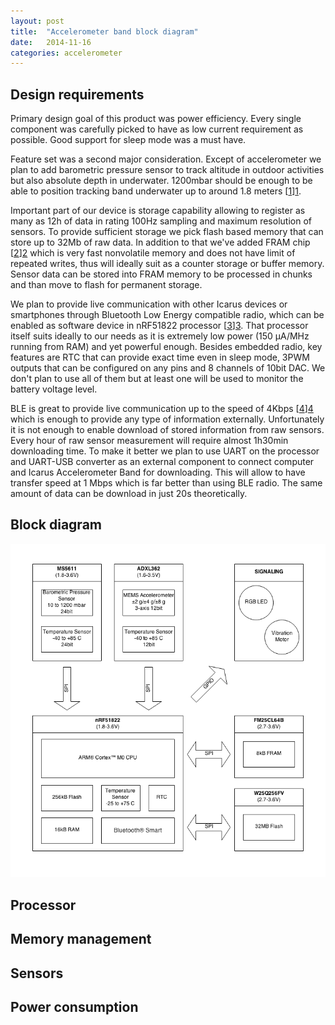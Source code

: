 ```yaml
---
layout: post
title:  "Accelerometer band block diagram"
date:   2014-11-16
categories: accelerometer
---
```

## Design requirements

Primary design goal of this product was power efficiency. Every single component was carefully picked to have as low
current requirement as possible. Good support for sleep mode was a must have. 

Feature set was a second major consideration.
Except of accelerometer we plan to add barometric pressure sensor to track altitude in outdoor activities but also
absolute depth in underwater. 1200mbar should be enough to be able to position tracking band underwater up to around 
 1.8 meters [[1]][1].

Important part of our device is storage capability allowing to register as many as 12h of data in rating 100Hz 
sampling and maximum resolution of sensors. 
To provide sufficient storage we pick flash based memory that can store up to 32Mb of raw data. 
In addition to that we've added FRAM chip [[2]][2] which is very fast nonvolatile memory and does not have 
limit of repeated writes, thus will ideally suit as a counter storage or buffer memory. Sensor data can be stored into 
FRAM memory to be processed in chunks and than move to flash for permanent storage.  

We plan to provide live communication with other Icarus devices or smartphones through Bluetooth Low Energy compatible radio,
which can be enabled as software device in nRF51822 processor [[3]][3]. That processor itself suits ideally to our needs as it
is extremely low power (150 μA/MHz running from RAM) and yet powerful enough. Besides embedded radio, key features are
RTC that can provide exact time even in sleep mode, 3PWM outputs that can be configured on any pins and 8 channels 
of 10bit DAC. We don't plan to use all of them but at least one will be used to monitor the battery voltage level.
  
BLE is great to provide live communication up to the speed of 4Kbps [[4]][4] which is enough to provide any type of 
information externally. Unfortunately it is not enough to enable download of stored information from raw sensors. 
Every hour of raw sensor measurement will require almost 1h30min downloading time. 
To make it better we plan to use UART on the processor and UART-USB converter as an external component to connect 
computer and Icarus Accelerometer Band for downloading. This will allow to have transfer speed at 1 Mbps which 
is far better than using BLE radio. The same amount of data can be download in just 20s theoretically.  


## Block diagram
![Accelerometer band block diagram][diagram]

## Processor

## Memory management
 
## Sensors

## Power consumption 

[1]: http://www.calctool.org/CALC/other/games/depth_press
[2]: http://en.wikipedia.org/wiki/Ferroelectric_RAM
[3]: https://www.nordicsemi.com/eng/Products/Bluetooth-Smart-Bluetooth-low-energy/nRF51822
[4]: https://bluegiga.zendesk.com/entries/22400867--HOW-TO-Maximize-throughput-with-BLE-modules

[diagram]: /img/posts/accelerometer/accelerometer-band-block.png  "Accelerometer band block diagram"
